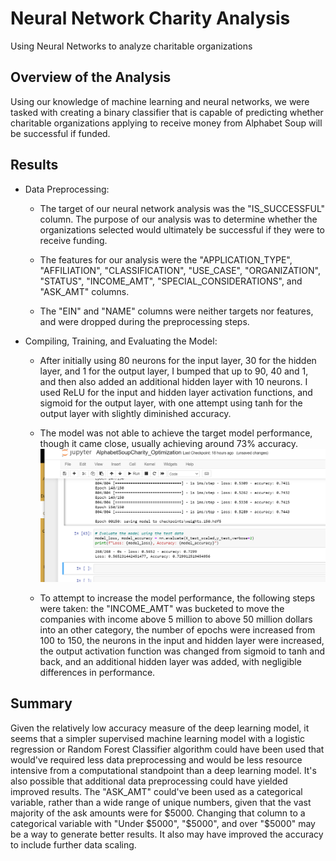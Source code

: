 # Neural Network Charity Analysis

Using Neural Networks to analyze charitable organizations

## Overview of the Analysis

Using our knowledge of machine learning and neural networks, we were tasked with creating
a binary classifier that is capable of predicting whether charitable organizations applying
to receive money from Alphabet Soup will be successful if funded. 

## Results

- Data Preprocessing:
	
	- The target of our neural network analysis was the "IS_SUCCESSFUL" column. The purpose
of our analysis was to determine whether the organizations selected would ultimately be successful
if they were to receive funding. 

	- The features for our analysis were the "APPLICATION_TYPE", "AFFILIATION", "CLASSIFICATION",
"USE_CASE", "ORGANIZATION", "STATUS", "INCOME_AMT", "SPECIAL_CONSIDERATIONS", and "ASK_AMT" columns. 

	- The "EIN" and "NAME" columns were neither targets nor features, and were dropped during the 
preprocessing steps.

- Compiling, Training, and Evaluating the Model:

	- After initially using 80 neurons for the input layer, 30 for the hidden layer, and 1 for the 
output layer, I bumped that up to 90, 40 and 1, and then also added an additional hidden layer with 10
neurons. I used ReLU for the input and hidden layer activation functions, and sigmoid for the output layer,
with one attempt using tanh for the output layer with slightly diminished accuracy. 
	
	- The model was not able to achieve the target model performance, though it came close, usually 
achieving around 73% accuracy. 
![Neural Network Accuracy](https://github.com/greensleeves8/Neural_Network_Charity_Analysis/blob/main/Resources/Accuracy_results.png "Neural Network Accuracy")

	- To attempt to increase the model performance, the following steps were taken: the "INCOME_AMT"
was bucketed to move the companies with income above 5 million to above 50 million dollars into an other
category, the number of epochs were increased from 100 to 150, the neurons in the input and hidden layer
were increased, the output activation function was changed from sigmoid to tanh and back, and an additional
hidden layer was added, with negligible differences in performance. 

## Summary

Given the relatively low accuracy measure of the deep learning model, it seems that a simpler supervised machine
learning model with a logistic regression or Random Forest Classifier algorithm could have been used that 
would've required less data preprocessing and would be less resource intensive from a computational standpoint
than a deep learning model. It's also possible that additional data preprocessing could have yielded improved 
results. The "ASK_AMT" could've been used as a categorical variable, rather than a wide range of unique numbers, 
given that the vast majority of the ask amounts were for $5000. Changing that column to a categorical variable 
with "Under $5000", "$5000", and over "$5000" may be a way to generate better results. It also may have improved
the accuracy to include further data scaling. 